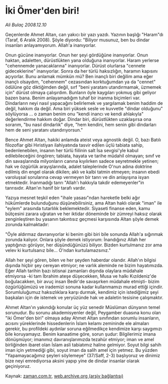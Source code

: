 # İki Ömer'den biri!

*Ali Bulaç 2008.12.10*

<tr><td class="metin" colspan="2" style="padding-top: 20px; padding-left: 5px; padding-right: 10px;">Geçenlerde Ahmet Altan, can yakıcı bir yazı yazdı. Yazının başlığı "Haram"dı (Taraf, 6 Aralık 2008). Şöyle diyordu: "Biliyor musunuz, ben bu dindar insanları anlayamıyorum. Allah'a inanıyorlar.</td></tr><tr><td class="metin" colspan="2" style="padding-top: 20px; padding-left: 5px; padding-right: 10px;"><p> Onun gücüne inanıyorlar. Onun her şeyi gördüğüne inanıyorlar. Onun haktan, adaletten, dürüstlükten yana olduğuna inanıyorlar. Haram yerlerse "cehennemde yanacaklarına" inanıyorlar. Dürüst olurlarsa "cennete gideceklerine" inanıyorlar. Sonra da her türlü haksızlığın, haramın kapısını açıyorlar. Bunu anlamak mümkün mü? Ben inançlı biri değilim ama eğer inançlı olsaydım, "cehennem" cezasından korktuğumdan ya da "cennet" ödülüne göz diktiğimden değil, sırf "beni yaratanı utandırmamak, üzmemek için" dürüst olmaya çalışırdım. Bunların öyle kaygıları yokmuş gibi geliyor bazen bana. Benim anlayamadığım tuhaf bir inanma biçimleri var. Dindarların neyi nasıl yapacağını belirlemek ve yargılamak benim haddim de değil, hakkım da değil. Ama biri yüksek sesle ve kuvvetle "dindar olduğunu" söylüyorsa ... o zaman benim onu "kendi inancı ve kendi ahlakıyla" değerlendirme hakkım doğar. Dindar biri, dürüstlükten uzaklaşırsa ona sorarım, "bu nasıl dindarlık" diye, "hem kendini, hem senin gibi dindarları hem de seni yaratanı utandırıyorsun."
<p> Bence Ahmet Altan, hakiki anlamda ateist veya agnostik değil. O, bazı Batılı filozoflar gibi Hıristiyan ilahiyatında tasvir edilen üçlü tabiata sahip, bedenlenebilen, insanın her türlü fiilinin salt İsa sevgisi'yle kabul edilebileceğini öngören; tabiata, hayata ve tarihe müdahil olmayan; sınıf ve din savaşlarında milyonların canına kıyılırken sadece seyretmekle yetinen; hak ve özgürlük arayışlarında, adalet taleplerinde O'nun adına doktrine edilmiş din engel olarak dikilen; aklı ve kalbi tatmin etmeyen; insanın ebedi varoluşsal sorularına cevap vermeyen bir tanrı ve din anlayışına isyan etmektedir. İnanmadığı tanrı "Allah'ı hakkıyla takdir edemeyenler"in tanrısıdır. Altan'ın hanif bir tarafı vardır.
<p> Yazıya mesnet teşkil eden "ihale yasası"ndan hareketle belki ağır hükümlerde bulunduğunu düşünebilirsiniz, ama Altan haklı olarak "iman" ile "eylem" arasında tutarlılık beklemektedir. Siyaseti finanse eden, kamu bütçesini zarara uğratan ve her iktidar döneminde bir zümreyi haksız olarak zenginleştiren bu yasanın takıntısız geçmesi karşısında Altan şöyle demek zorunda kalmaktadır: 
<p> "Öyle aldırmaz davranıyorlar ki benim gibi biri bile sonunda Allah'a sığınmak zorunda kalıyor. Onlara şöyle demek istiyorum: İnandığınız Allah her yaptığınızı görüyor, her düşündüğünüzü biliyor. Bizden kurtulmanız zor ama velev ki kurtulsanız bile... O'ndan kurtulamazsınız."
<p> Allah her şeyi gören, bilen ve her şeyden haberdar olandır. Allah'ın bilgisi dışında hiçbir şey cereyan etmiyor; ne varlık aleminde ne bizim hayatımızda. Eğer Allah tarihin bazı istisnai zamanları dışında olaylara müdahale etmiyorsa -ki tam İbrahim ateşe düşecekken, Musa ve halkı Kızıldeniz'de boğulacakken, bir avuç insan Bedir'de savaşırken müdahale etmişti- bizim özgürlüğümüzü ve irademizi sonuna kadar kullanmamızı murad ettiği içindir. Sorumluluğumuz haksızlıklara karşı durmak, kendimiz için istediğimiz şeyi başkaları için de istemek ve yeryüzünde hak ve adaletin tesisine çalışmaktır.
<p> Ahmet Altan'ın yakındığı konular üç yüz senedir Müslüman dünyanın temel sorunudur. Bu sorunu akademisyenler değil, Peygamber duasına konu olan "iki Ömer'den biri" olmaya aday Ahmet Altan sınıfından sorumlu insanların, acısını yüreklerinde hissedenlerin İslam kelamı zemininde ele almaları gerekir, bu profildeki aydınlar soruna eğilmedikçe kendimize karşı saygımızı bile koruyamayız. Benim kanaatime göre, sorun şudur: Bilgilerimiz imana dönüşmüyor; imanımız davranışlarımızda tezahür etmiyor; iman ve amel birliğinden ibaret olan İslam asli tabiatımız haline gelmiyor. Soyut bilgi sahih iman için yetmediği gibi, soyut iman da salih amel için yetmez. Bu yüzden "Yapamayacağımız şeyleri söylemeye" (37/Saff, 2-3) başlıyoruz ve dinimiz bize neyi emrediyorsa aksini yapıp yine de dindar insanlar olarak geçiniyoruz.<br/></p></p></p></p></p></p></td></tr>

Kaynak: [zaman.com.tr](http://zaman.com.tr/yazar.do?yazino=768946), [web.archive.org (arşiv bağlantısı)](http://web.archive.org/web/20090220231849/http://www.zaman.com.tr:80/yazar.do?yazino=768946)
